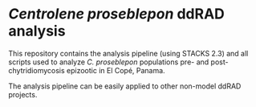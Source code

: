 # *Centrolene proseblepon* ddRAD analysis

This repository contains the analysis pipeline (using STACKS 2.3) and all scripts used to analyze *C. proseblepon* populations pre- and post-chytridiomycosis epizootic in El Copé, Panama.

The analysis pipeline can be easily applied to other non-model ddRAD projects.
